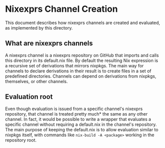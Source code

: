 # Nixexprs Channel Creation

This document describes how nixexprs channels are created and evaluated, as implemented by this directory.

## What are nixexprs channels

A nixexprs channel is a nixexprs repository on GitHub that imports and calls this directory in its default.nix file. By default the resulting Nix expression is a recursive set of derivations that mirrors nixpkgs. The main way for channels to declare derivations in their result is to create files in a set of predefined directories. Channels can depend on derivations from nixpkgs, themselves, or other channels.

## Evaluation root

Even though evaluation is issued from a specific channel's nixexprs repository, that channel is treated pretty much* the same as any other channel. In fact, it would be possible to write a wrapper that evaluates a specific channel without requiring a default.nix in the channel's repository. The main purpose of keeping the default.nix is to allow evaluation similar to nixpkgs itself, with commands like `nix-build -A <package>` working in the repository root.
